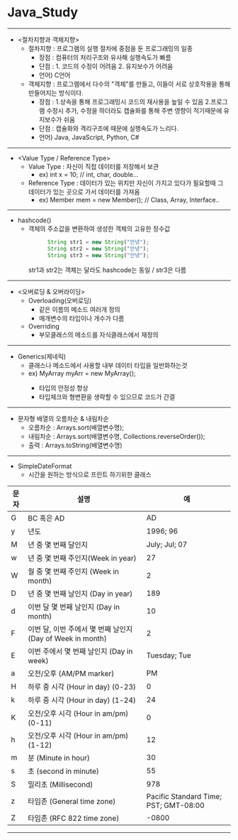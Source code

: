 # Java_Study
***
- <절차지향과 객체지향>
  - 절차지향 : 프로그램의 실행 절차에 중점을 둔 프로그래밍의 일종
    - 장점 : 컴퓨터의 처리구조와 유사해 실행속도가 빠름
    - 단점 : 1. 코드의 수정이 어려움
             2. 유지보수가 어려움
    - 언어) C언어
  - 객체지향 : 프로그램에서 다수의 "객체"를 만들고, 이들이 서로 상호작용을 통해 만들어지는 방식이다.
    - 장점 : 1.상속을 통해 프로그래밍시 코드의 재사용을 높일 수 있음
             2.프로그램 수정시 추가, 수정을 하더라도 캡슐화를 통해 주변 영향이 적기때문에 유지보수가 쉬움
    - 단점 : 캡슐화와 격리구조에 때문에 실행속도가 느리다.
    - 언어) Java, JavaScript, Python, C#

***

- <Value Type / Reference Type>
  - Value Type : 자신이 직접 데이터를 저장해서 보관
    - ex) int x  = 10; // int, char, double...
  - Reference Type : 데이터가 있는 위치만 자신이 가지고 있다가 필요할때 그 데이터가 있는 곳으로 가서 데이터를 가져옴
    - ex) Member mem = new Member(); // Class, Array, Interface..

***

- hashcode()
  - 객체의 주소값을 변환하여 생성한 객체의 고유한 정수값
    ```Javascript
          String str1 = new String("안녕");
          String str2 = new String("안녕");  
          String str3 = new String("안녕");  
    ```
    str1과 str2는 객체는 달라도 hashcode는 동일 / str3은 다름

***

- <오버로딩 & 오버라이딩>
  - Overloading(오버로딩)
    - 같은 이름의 메소드 여러개 정의
    - 매개변수의 타입이나 개수가 다름
  - Overriding
    - 부모클래스의 메소드를 자식클래스에서 재정의

***

- Generics(제네릭)
  - 클래스나 메소드에서 사용할 내부 데이터 타입을 일반화하는것
  - ex) MyArray<Integer> myArr = new MyArray<Integer>();
    - 타입의 안정성 향상
    - 타입체크와 형변환을 생략할 수 있으므로 코드가 간결

***

- 문자형 배열의 오름차순 & 내림차순
  - 오름차순 : Arrays.sort(배열변수명);
  - 내림차순 : Arrays.sort(배열변수명, Collections.reverseOrder());
  - 출력 : Arrays.toString(배열변수명)

***
  
- SimpleDateFormat
  - 시간을 원하는 방식으로 프린트 하기위한 클래스
  
문자 | 설명 | 예 |
-- | -- | - |
G | BC 혹은 AD | AD
y | 년도 | 1996; 96
M | 년 중 몇 번째 달인지 | July; Jul; 07
w | 년 중 몇 번째 주인지(Week in year) | 27
W | 월 중 몇 번째 주인지 (Week in month) | 2
D | 년 중 몇 번째 날인지 (Day in year) | 189
d | 이번 달 몇 번째 날인지 (Day in month) | 10
F | 이번 달, 이번 주에서 몇 번째 날인지 (Day of Week in month) | 2
E | 이번 주에서 몇 번째 날인지 (Day in week) | Tuesday; Tue
a | 오전/오후 (AM/PM marker) | PM
H | 하루 중 시각  (Hour in day) (0-23) | 0
k | 하루 중 시각  (Hour in day) (1-24) | 24
K | 오전/오후 시각 (Hour in am/pm) (0-11) | 0
h | 오전/오후 시각 (Hour in am/pm) (1-12) | 12
m | 분 (Minute in hour) | 30
s | 초 (second in minute) | 55
S | 밀리초 (Millisecond) | 978
z | 타임존 (General time zone) | Pacific Standard Time; PST; GMT-08:00
Z | 타임존 (RFC 822 time zone) | -0800
  
***
